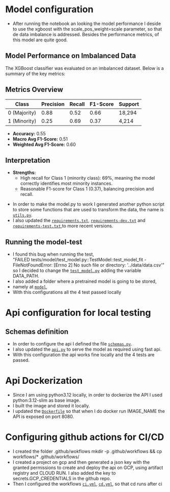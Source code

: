 # Model configuration

* After running the notebook an looking the model performance I deside to use the xgboost with
the scale_pos_weight=scale parameter, so that de data imbalance is addressed. Besides the performance metrics, 
of this model are quite good.
## Model Performance on Imbalanced Data

The XGBoost classifier was evaluated on an imbalanced dataset. Below is a summary of the key metrics:

## **Metrics Overview**
| Class | Precision | Recall | F1-Score | Support |
|-------|-----------|--------|----------|---------|
| 0 (Majority) | 0.88 | 0.52 | 0.66 | 18,294 |
| 1 (Minority) | 0.25 | 0.69 | 0.37 | 4,214 |

- **Accuracy:** 0.55
- **Macro Avg F1-Score:** 0.51
- **Weighted Avg F1-Score:** 0.60

## **Interpretation**
- **Strengths:**
  - High recall for Class 1 (minority class): 69%, meaning the model correctly identifies most minority instances.
  - Reasonable F1-score for Class 1 (0.37), balancing precision and recall.



* In order to make the model.py to work I generated another python script to store some functions that are used to 
transform the data, the name is [`utils.py`](../challenge/utils.py).
* I also updated the [`requirements.txt`](../requirements.txt), [`requirements-dev.txt`](../requirements.txt) and
[`requirements-test.txt`](../requirements.txt),to more recent versions.

## Running the model-test

* I found this bug when running the test,  
"FAILED tests/model/test_model.py::TestModel::test_model_fit - FileNotFoundError:
[Errno 2] No such file or directory: '../data/data.csv'"
so I decided to change the [`test_model.py`](../tests/model/test_model.py) adding the variable DATA_PATH.
* I also added a folder where a pretrained model is going to be stored, 
* namely at [`model`](../model),
* With this configurations all the 4 test passed locally


# Api configuration for local testing

## Schemas definition
* In order to configure the api I defined the file [`schemas.py`](../challenge/schemas.py).
* I also updated the [`api.py`](../challenge/schemas.py) to serve the model as required using fast api.
* With this configuration the api works fine locally and the 4 tests are passed.

# Api Dockerization

* Since I am using python3.12 locally, in order to dockerize the API I used python:3.12-slim as base image.
* I built the image and stored it locally.
* I updated the [`Dockerfile`](../Dockerfile) so that when I do docker run IMAGE_NAME the API is exposed on port 8080.

# Configuring github actions for CI/CD

* I created the folder .github/wokflows  mkdir -p .github/workflows && cp workflows/* .github/workflows/
* I created a project on gcp and then generated a json key with the granted permissions to create 
and deploy the api on GCP, using artifact registry and CLOUD RUN. I also added the key to secrets.GCP_CREDENTIALS
in the github repo.
* Then I configured the workflows [`ci.yml`](../.github/workflows/ci.yml), [`cd.yml`](../.github/workflows/cd.yml), 
so that cd runs after ci   